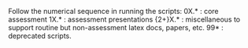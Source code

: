 Follow the numerical sequence in running the scripts:
  0X.*   : core assessment
  1X.*   : assessment presentations 
  {2+}X.*  : miscellaneous to support routine but non-assessment latex docs, papers, etc.
  99*  : deprecated scripts.
   
